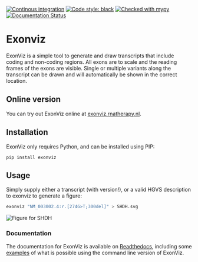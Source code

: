[![Continous integration](https://github.com/DCRT-LUMC/exonviz/actions/workflows/ci.yml/badge.svg)](https://github.com/DCRT-LUMC/exonviz/actions/workflows/ci.yml)
[![Code style: black](https://img.shields.io/badge/code%20style-black-000000.svg)](https://github.com/psf/black)
[![Checked with mypy](http://www.mypy-lang.org/static/mypy_badge.svg)](http://mypy-lang.org/)
[![Documentation Status](https://readthedocs.org/projects/exonviz/badge/?version=latest)](https://exonviz.readthedocs.io/en/latest/?badge=latest)

# Exonviz
ExonViz is a simple tool to generate and draw transcripts that include coding
and non-coding regions. All exons are to scale and the reading frames of the
exons are visible. Single or multiple variants along the transcript can be
drawn and will automatically be shown in the correct location.

## Online version
You can try out ExonViz online at [exonviz.rnatherapy.nl](exonviz.rnatherapy.nl).

## Installation
ExonViz only requires Python, and can be installed using PIP:
```
pip install exonviz
```

## Usage
Simply supply either a transcript (with version!), or a valid HGVS description
to exonviz to generate a figure:

```bash
exonviz "NM_003002.4:r.[274G>T;300del]" > SHDH.svg
```
![Figure for SHDH](https://exonviz.readthedocs.io/en/latest/_images/SDHD.svg)

### Documentation
The documentation for ExonViz is available on
[Readthedocs](https://exonviz.readthedocs.org), including some
[examples](https://exonviz.readthedocs.io/en/latest/examples.html) of what is
possible using the command line version of ExonViz.
